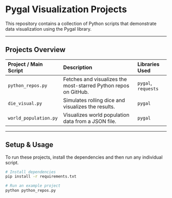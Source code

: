 # Pygal Visualization Projects

This repository contains a collection of Python scripts that demonstrate data visualization using the Pygal library.

---

## Projects Overview

| Project / Main Script | Description | Libraries Used |
| :--- | :--- | :--- |
| `python_repos.py` | Fetches and visualizes the most-starred Python repos on GitHub. | `pygal`, `requests` |
| `die_visual.py` | Simulates rolling dice and visualizes the results. | `pygal` |
| `world_population.py` | Visualizes world population data from a JSON file. | `pygal` |

---

## Setup & Usage

To run these projects, install the dependencies and then run any individual script.

```bash
# Install dependencies
pip install -r requirements.txt

# Run an example project
python python_repos.py
```
